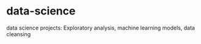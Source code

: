 # data-science
data science projects: Exploratory analysis, machine learning models, data cleansing
